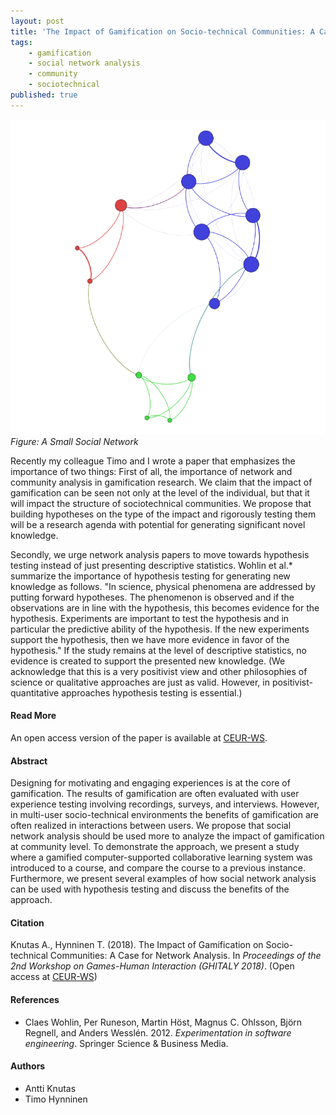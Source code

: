 ```yaml
---
layout: post
title: 'The Impact of Gamification on Socio-technical Communities: A Case for Network Analysis'
tags:
    - gamification
    - social network analysis
    - community
    - sociotechnical
published: true
---
```


![Figure: A Small Social Networkl](/assets/img/2018-11-13-sna.png)
*Figure: A Small Social Network*

Recently my colleague Timo and I wrote a paper that emphasizes the importance of two things: First of all, the importance of network and community analysis in gamification research. We claim that the impact of gamification can be seen not only at the level of the individual, but that it will impact the structure of sociotechnical communities. We propose that building hypotheses on the type of the impact and rigorously testing them will be a research agenda with potential for generating significant novel knowledge.

Secondly, we urge network analysis papers to move towards hypothesis testing instead of just presenting descriptive statistics. Wohlin et al.* summarize the importance of hypothesis testing for generating new knowledge as follows. "In science, physical phenomena are addressed by putting forward hypotheses. The phenomenon is observed and if the observations are in line with the hypothesis, this becomes evidence for the hypothesis. Experiments are important to test the hypothesis and in particular the predictive ability of the hypothesis. If the new experiments support the hypothesis, then we have more evidence in favor of the hypothesis." If the study remains at the level of descriptive statistics, no evidence is created to support the presented new knowledge. (We acknowledge that this is a very positivist view and other philosophies of science or qualitative approaches are just as valid. However, in positivist-quantitative approaches hypothesis testing is essential.)

#### Read More
An open access version of the paper is available at [CEUR-WS](http://ceur-ws.org/Vol-2246/GHItaly18_paper_08.pdf).

#### Abstract
Designing for motivating and engaging experiences is at the core of gamification. The results of gamification are often evaluated with user experience testing involving recordings, surveys, and interviews. However, in multi-user socio-technical environments the benefits of gamification are often realized in interactions between users. We propose that social network analysis should be used more to analyze the impact of gamification at community level. To demonstrate the approach, we present a study where a gamified computer-supported collaborative learning system was introduced to a course, and compare the course to a previous instance. Furthermore, we present several examples of how social network analysis can be used with hypothesis testing and discuss the benefits of the approach.

#### Citation
Knutas A., Hynninen T. (2018). The Impact of Gamification on Socio-technical Communities: A Case for Network Analysis. In *Proceedings of the 2nd Workshop on Games-Human Interaction (GHITALY 2018)*. (Open access at [CEUR-WS](http://ceur-ws.org/Vol-2246/GHItaly18_paper_08.pdf))

#### References
* Claes Wohlin, Per Runeson, Martin Höst, Magnus C. Ohlsson, Björn Regnell, and Anders Wesslén. 2012. *Experimentation in software engineering*. Springer Science & Business Media.

#### Authors
* Antti Knutas
* Timo Hynninen